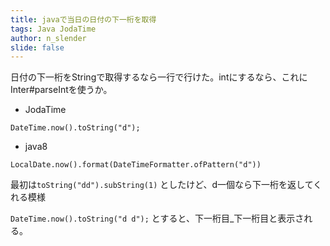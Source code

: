 ```yaml
---
title: javaで当日の日付の下一桁を取得
tags: Java JodaTime
author: n_slender
slide: false
---
```

日付の下一桁をStringで取得するなら一行で行けた。intにするなら、これにInter#parseIntを使うか。

* JodaTime

`DateTime.now().toString("d");`

* java8 

`LocalDate.now().format(DateTimeFormatter.ofPattern("d"))`


最初は`toString("dd").subString(1)` としたけど、d一個なら下一桁を返してくれる模様

`DateTime.now().toString("d d");` とすると、下一桁目_下一桁目と表示される。

